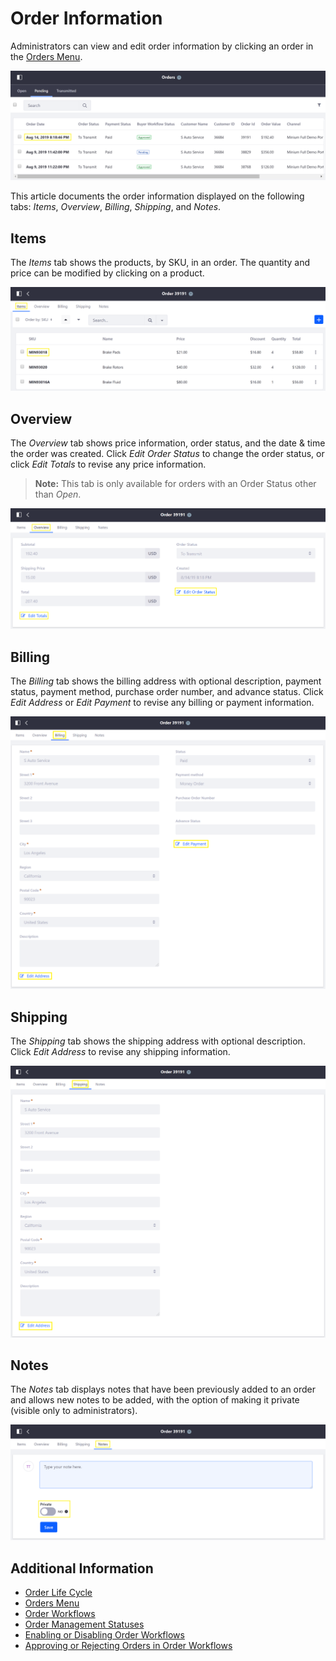 # Order Information

Administrators can view and edit order information by clicking an order in the [Orders Menu](../sales/orders-menu.md).

   ![Orders Menu](./order-information/images/01.png)

This article documents the order information displayed on the following tabs: *Items*, *Overview*, *Billing*, *Shipping*, and *Notes*.

## Items

The *Items* tab shows the products, by SKU, in an order. The quantity and price can be modified by clicking on a product.

   ![Items Tab](./order-information/images/02.png)

## Overview

The *Overview* tab shows price information, order status, and the date & time the order was created. Click *Edit Order Status* to change the order status, or click *Edit Totals* to revise any price information.
> **Note:** This tab is only available for orders with an Order Status other than _Open_.

   ![Overview Tab](./order-information/images/03.png)

## Billing

The *Billing* tab shows the billing address with optional description, payment status, payment method, purchase order number, and advance status. Click *Edit Address* or *Edit Payment* to revise any billing or payment information.

   ![Billing Tab](./order-information/images/04.png)

## Shipping

The *Shipping* tab shows the shipping address with optional description. Click *Edit Address* to revise any shipping information.

   ![Shipping Tab](./order-information/images/05.png)

## Notes

The *Notes* tab displays notes that have been previously added to an order and allows new notes to be added, with the option of making it private (visible only to administrators).

   ![Notes Tab](./order-information/images/06.png)

## Additional Information

* [Order Life Cycle](../sales/order-life-cycle.md)
* [Orders Menu](../sales/orders-menu.md)
* [Order Workflows](../sales/order-workflows.md)
* [Order Management Statuses](./order-management-statuses.md)
* [Enabling or Disabling Order Workflows](../sales/enabling-or-disabling-order-workflows.md)
* [Approving or Rejecting Orders in Order Workflows](../sales/approving-or-rejecting-orders-in-order-workflows.md)
